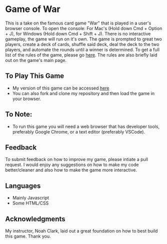 # Game of War
This is a take on the famous card game "War" that is played in a user's browser console. To open the console:
For Mac's (Hold down Cmd + Option + J), for Windows (Hold down Cmd + Shift + J). There is no interactive gameplay, the game will run on it's own. The game is prompted to great two players, create a deck of cards, shuffle said deck, deal the deck to the two players, and automate the rounds until a winner is determined. 
To get a full list of the rules of the game, please go [here](https://bicyclecards.com/how-to-play/war/).
The rules are also briefly laid out on the game's main page.

## To Play This Game
* My version of this game can be accessed [here](https://churchjg.github.io/Project2_fix/lib/)
* You can also fork and clone my repository and then load the game in your browser.

## To Note:
* To run this game you will need a web browser that has developer tools, preferably Google Chrome, or a text editor (preferably VSCode).

## Feedback
To submit feedback on how to improve my game, please intiate a pull request. I would enjoy any suggestions on how to make my code better/cleaner and also how to make the game more interactive.

## Languages
* Mainly Javascript
* Some HTML/CSS

## Acknowledgments
My instructor, Noah Clark, laid out a great foundation on how to best build this game. Thank you.